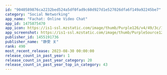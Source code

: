 ```yaml
---
id: "9040589876ca2232bed524a5df0fad9c60d927d1e527026dfa6f149a92245be7"
category: "Social Networking"
app_name: "Fachat: Online Video Chat"
app_id: 1475875470
app_icon: https://is1-ssl.mzstatic.com/image/thumb/Purple126/v4/49/3c/17/493c17eb-ed5f-dc56-0832-7a78ffcf823a/AppIcon-0-0-1x_U007emarketing-0-0-0-7-0-0-sRGB-0-0-0-GLES2_U002c0-512MB-85-220-0-0.png/1024x1024bb.png
app_screenshot: https://is1-ssl.mzstatic.com/image/thumb/PurpleSource123/v4/ff/e8/9f/ffe89f08-920d-16b0-2d42-f9de3af1e618/29dd6dd2-3111-45c5-8c73-358660e80a66_iphone_x_1.jpg/1242x2688bb.png
publisher_id: 1455191736
publisher_name: "静雯 关"
rank: 490
most_recent_release: 2023-08-30 00:00:00
release_count_in_past_year: 1
release_count_in_past_year_category: 20
release_count_in_past_year_top_in_category: 43
---
```

